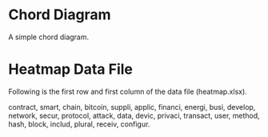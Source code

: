 # Chord Diagram
A simple chord diagram.

# Heatmap Data File

Following is the first row and first column of the data file (heatmap.xlsx).

contract, smart, chain, bitcoin, suppli, applic, financi, energi, busi, develop, network, secur, protocol, attack, data, devic, privaci, transact, user, method, hash, block, includ, plural, receiv, configur.

